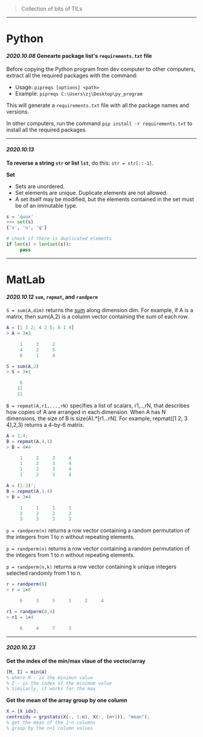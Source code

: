 > Collection of bits of TILs

---
# Python

#### _2020.10.08_ **Genearte package list's `requirements.txt` file**

Before copying the Python program from dev computer to other computers, extract all the required packages with the command:

* Usage: `pipreqs [options] <path>`
* Example: `pipreqs C:\Users\zj\Desktop\py_program`

This will generate a `requirements.txt` file with all the package names and versions.

In other computers, run the command `pip install -r requirements.txt` to install all the required packages.

---
#### _2020.10.13_ 

**To reverse a string `str` or list `lst`**, do this: `str = str[::-1]`.

**Set**

* Sets are unordered.
* Set elements are unique. Duplicate elements are not allowed.
* A set itself may be modified, but the elements contained in the set must be of an immutable type.
  
```python
s = 'quux'
>>> set(s)
{'x', 'u', 'q'}

# check if there is duplicated elements
if len(s) > len(set(s)):
     pass
```

---

# MatLab

#### _2020.10.12_ **`sum`, `repmat`, and `randperm`**

`S = sum(A,dim)` returns the [sum](https://www.mathworks.com/help/matlab/ref/sum.html) along dimension dim. For example, if A is a matrix, then sum(A,2) is a column vector containing the sum of each row.
```matlab
A = [1 3 2; 4 2 5; 6 1 4]
> A = 3×3

     1     3     2
     4     2     5
     6     1     4

S = sum(A,2)
> S = 3×1

     6
    11
    11
```

`B = repmat(A,r1,...,rN)` specifies a list of scalars, r1,..,rN, that describes how copies of A are arranged in each dimension. When A has N dimensions, the size of B is size(A).*[r1...rN]. For example, repmat([1 2; 3 4],2,3) returns a 4-by-6 matrix.

```matlab
A = 1:4;
B = repmat(A,4,1)
> B = 4×4

     1     2     3     4
     1     2     3     4
     1     2     3     4
     1     2     3     4
```
```matlab
A = (1:3)';  
B = repmat(A,1,4)
> B = 3×4

     1     1     1     1
     2     2     2     2
     3     3     3     3
```
`p = randperm(n)` returns a row vector containing a random permutation of the integers from 1 to n without repeating elements.

`p = randperm(n)` returns a row vector containing a random permutation of the integers from 1 to n without repeating elements.

`p = randperm(n,k)` returns a row vector containing k unique integers selected randomly from 1 to n.

```matlab
r = randperm(6)
> r = 1×6

     6     3     5     1     2     4
```
```matlab
r1 = randperm(8,4)
> r1 = 1×4

     6     4     7     3
```

---

#### _2020.10.23_ 

**Get the index of the min/max vlaue of the vector/array**
```matlab
[M, I] = min(A)
% where M - is the minimun value
% I - is the index of the minimum value
% Similarly, it works for the max
```

**Get the mean of the array group by one column**
```matlab
X = [X idx];
centroids = grpstats(X(:, 1:n), X(:, (n+1)), "mean");
% get the mean of the 1~n columns
% group by the n+1 column values
```